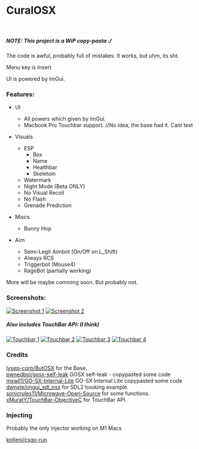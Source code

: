 <h1>CuralOSX</h1> <br>


##### NOTE: This project is a WiP copy-pasta :/
The code is awful, probably full of mistakes.
It works, but uhm, its sht.

Menu key is Insert

UI is powered by ImGui.

### Features:
- UI
    - All powers which given by ImGui.
    - Macbook Pro Touchbar support. //No idea, the base had it. Cant test
- Visuals
    - ESP
        - Box
        - Name
        - Healthbar
        - Skeletoin
    - Watermark
    - Night Mode (Beta ONLY)
    - No Visual Recoil
    - No Flash
    - Grenade Prediction
- Miscs
    - Bunny Hop

- Aim
    - Semi-Legit Aimbot (On/Off on L_Shift)
    - Always RCS
    - Triggerbot (Mouse4)
    - RageBot (partially working)

More will be maybe comming soon.
But probably not.

### Screenshots:
[![Screenshot 1](https://i.imgur.com/8zmB3Hd.png "Screenshot 1")](https://i.imgur.com/8zmB3Hd.png "Screenshot 1")
[![Screenshot 2](https://i.imgur.com/1rlDksO.png "Screenshot 2")](https://i.imgur.com/1rlDksO.png "Screenshot 2")

##### Also includes TouchBar API: (I think)
[![Touchbar 1](https://i.imgur.com/hpJb5nz.png "Touchbar 1")](https://i.imgur.com/hpJb5nz.png "Touchbar 1")
[![Touchbar 2](https://i.imgur.com/uDwdRP7.png "Touchbar 2")](https://i.imgur.com/uDwdRP7.png "Touchbar 2")
[![Touchbar 3](https://i.imgur.com/3XqzUoV.png "Touchbar 3")](https://i.imgur.com/3XqzUoV.png "Touchbar 3")
[![Touchbar 4](https://i.imgur.com/4MxdOKf.png "Touchbar 4")](https://i.imgur.com/4MxdOKf.png "Touchbar 4")

### Credits

[lysep-corp/ButOSX](https://github.com/lysep-corp/ButOSX) for the Base. <br>
[pwnedboi/gosx-self-leak](https://github.com/pwnedboi/gosx-self-leak) GOSX self-leak - copypasted some code <br>
[mxwll1/GO-SX-Internal-Lite](https://github.com/mxwll1/GO-SX-Internal-Lite) GO-SX Internal Lite copypasted some code <br>
[dwnste/imgui_sdl_osx](https://github.com/dwnste/imgui_sdl_osx) for SDL2 hooking example. <br>
[sonicrules11/Microwave-Open-Source](https://github.com/sonicrules11/Microwave-Open-Source)  for some functions. <br>
[xMuratY/TouchBar-ObjectiveC](https://github.com/Lyceion/TouchBar-ObjectiveC)  for TouchBar API <br>


### Injecting

Probably the only injector working on M1 Macs

[kotleni/csgo-run](https://github.com/kotleni/csgo-run)


